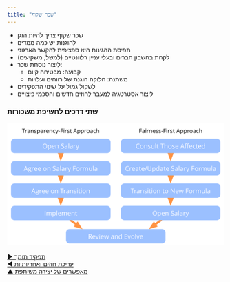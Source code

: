 ```yaml
---
title: "שכר שקוף"
---
```



- שכר שקוף צריך להיות הוגן
- להוגנות יש כמה ממדים 
- תפיסת ההגינות היא ספציפית להקשר הארגוני
- לקחת בחשבון חברים ובעלי עניין רלוונטיים (למשל, משקיעים)
- ליצור נוסחת שכר: 
    - קבועה: מבטיחה קיום
    - משתנה: חלוקה הוגנת של רווחים ועלויות
- לשקול גמול על שינוי התפקידים
- ליצור אסטרטגיה למעבר לחוזים חדשים והסכמי פיצויים


### שתי דרכים לחשיפת משכורות

![inline,fit](img/process/opening-salaries.png)

[&#9654; תפקיד תומך](support-role.html)<br/>[&#9664; עריכת חוזים ואחריותיות](contracting-and-accountability.html)<br/>[&#9650; מאפשרים של יצירה משותפת](enablers-of-co-creation.html)

